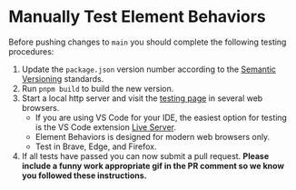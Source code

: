 # Manually Test Element Behaviors

Before pushing changes to `main` you should complete the following testing procedures:

1. Update the `package.json` version number according to the [Semantic Versioning](https://semver.org/) standards.
2. Run `pnpm build` to build the new version.
3. Start a local http server and visit the [testing page](index.html) in several web browsers.
    - If you are using VS Code for your IDE, the easiest option for testing is the VS Code extension [Live Server](https://marketplace.visualstudio.com/items?itemName=ritwickdey.LiveServer).
    - Element Behaviors is designed for modern web browsers only.
    - Test in Brave, Edge, and Firefox.
4. If all tests have passed you can now submit a pull request. **Please include a funny work appropriate gif in the PR comment so we know you followed these instructions.**